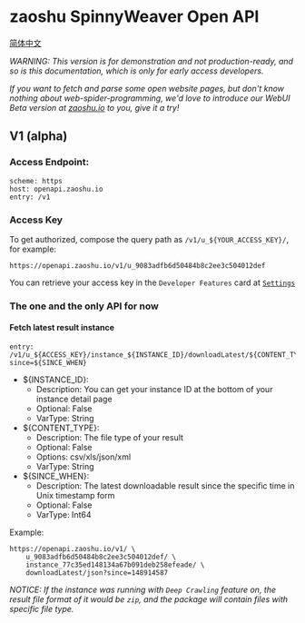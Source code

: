 # zaoshu SpinnyWeaver Open API 

[简体中文](./README.md)

*WARNING: This version is for demonstration and not production-ready, and so is this documentation, which is only for early access developers.*

*If you want to fetch and parse some open website pages, but don't know nothing about web-spider-programming, we'd love to introduce our WebUI Beta version at [zaoshu.io](https://zaoshu.io) to you, give it a try!*

## V1 (alpha)

### Access Endpoint: 

    scheme: https 
    host: openapi.zaoshu.io
    entry: /v1

### Access Key

To get authorized, compose the query path as `/v1/u_${YOUR_ACCESS_KEY}/`, for example:

    https://openapi.zaoshu.io/v1/u_9083adfb6d50484b8c2ee3c504012def

You can retrieve your access key in the `Developer Features` card at [`Settings`](http://dashboard.zaoshu.io/?settings)

### The one and the only API for now

#### Fetch latest result instance

    entry: /v1/u_${ACCESS_KEY}/instance_${INSTANCE_ID}/downloadLatest/${CONTENT_TYPE}/?since=${SINCE_WHEN}

* ${INSTANCE_ID}: 
    * Description: You can get your instance ID at the bottom of your instance detail page
    * Optional: False
    * VarType: String
* ${CONTENT_TYPE}: 
    * Description: The file type of your result
    * Optional: False
    * Options: csv/xls/json/xml
    * VarType: String
* ${SINCE_WHEN}:
    * Description: The latest downloadable result since the specific time in Unix timestamp form 
    * Optional: False
    * VarType: Int64

Example:

    https://openapi.zaoshu.io/v1/ \
        u_9083adfb6d50484b8c2ee3c504012def/ \ 
        instance_77c35ed148134a67b091deb258efeade/ \
        downloadLatest/json?since=148914587

*NOTICE: If the instance was running with `Deep Crawling` feature on, the result file format of it would be `zip`, and the package will contain files with specific file type.*
